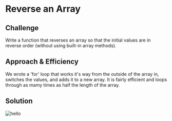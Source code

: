 # Reverse an Array

## Challenge
Write a function that reverses an array so that the initial values are in reverse order (without using built-in array methods).

## Approach & Efficiency
We wrote a 'for' loop that works it's way from the outside of the array in, switches the values, and adds it to a new array. It is fairly efficient and loops through as mamy times as half the length of the array.

## Solution
![hello](./assets/reverse-array.jpg)